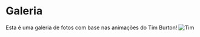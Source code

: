 # Galeria
Esta é uma galeria de fotos com base nas animações do Tim Burton!
![Tim](https://br.web.img2.acsta.net/newsv7/20/06/05/21/49/0160190.jpg)
